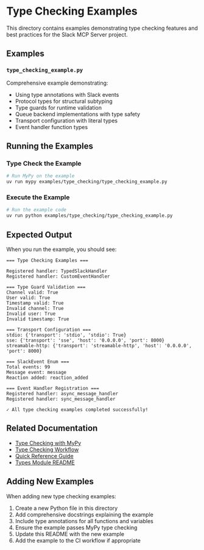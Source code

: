 # Type Checking Examples

This directory contains examples demonstrating type checking features and best practices for the Slack MCP Server project.

## Examples

### `type_checking_example.py`

Comprehensive example demonstrating:
- Using type annotations with Slack events
- Protocol types for structural subtyping
- Type guards for runtime validation
- Queue backend implementations with type safety
- Transport configuration with literal types
- Event handler function types

## Running the Examples

### Type Check the Example

```bash
# Run MyPy on the example
uv run mypy examples/type_checking/type_checking_example.py
```

### Execute the Example

```bash
# Run the example code
uv run python examples/type_checking/type_checking_example.py
```

## Expected Output

When you run the example, you should see:

```
=== Type Checking Examples ===

Registered handler: TypedSlackHandler
Registered handler: CustomEventHandler

=== Type Guard Validation ===
Channel valid: True
User valid: True
Timestamp valid: True
Invalid channel: True
Invalid user: True
Invalid timestamp: True

=== Transport Configuration ===
stdio: {'transport': 'stdio', 'stdio': True}
sse: {'transport': 'sse', 'host': '0.0.0.0', 'port': 8000}
streamable-http: {'transport': 'streamable-http', 'host': '0.0.0.0', 'port': 8000}

=== SlackEvent Enum ===
Total events: 99
Message event: message
Reaction added: reaction_added

=== Event Handler Registration ===
Registered handler: async_message_handler
Registered handler: sync_message_handler

✓ All type checking examples completed successfully!
```

## Related Documentation

- [Type Checking with MyPy](../../docs/contents/development/type-checking.mdx)
- [Type Checking Workflow](../../docs/contents/development/ci-cd/type-checking-workflow.mdx)
- [Quick Reference Guide](../../TYPE_CHECKING_GUIDE.md)
- [Types Module README](../../slack_mcp/types.README.md)

## Adding New Examples

When adding new type checking examples:

1. Create a new Python file in this directory
2. Add comprehensive docstrings explaining the example
3. Include type annotations for all functions and variables
4. Ensure the example passes MyPy type checking
5. Update this README with the new example
6. Add the example to the CI workflow if appropriate
